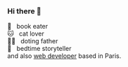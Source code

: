 ### Hi there 👋

📖  &nbsp; book eater  
🐱  &nbsp; cat lover  
👨‍👧  &nbsp; doting father  
🌙  &nbsp; bedtime storyteller  
and also [web developer](https://iwazaru.dev/) based in Paris.
